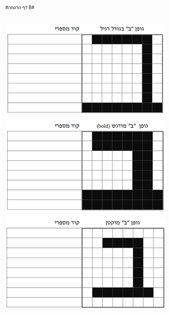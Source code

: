 
#דף הדגמה B#

<br/>
<br/>

<div id="container" align="center">
  <img class="img-responsive" src="img07.png" title=""/>
</div>

<br/>

<div id="container" align="center">
  <img class="img-responsive" src="img08.png" title=""/>
</div>

<br/>

<div id="container" align="center">
  <img class="img-responsive" src="img09.png" title=""/>
</div>
